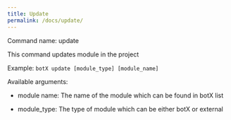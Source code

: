 ```yaml
---
title: Update
permalink: /docs/update/
---
```


Command name: update

This command updates module in the project

Example: `botX update [module_type] [module_name]`

Available arguments: 

* module name: The name of the module which can be found in botX list

* module_type: The type of module which can be either botX or external


